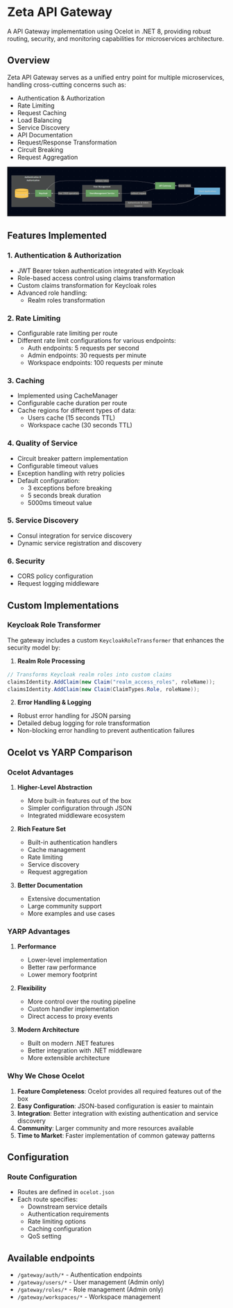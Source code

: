 # Zeta API Gateway

A API Gateway implementation using Ocelot in .NET 8, providing robust routing, security, and monitoring capabilities for microservices architecture.

## Overview

Zeta API Gateway serves as a unified entry point for multiple microservices, handling cross-cutting concerns such as:
- Authentication & Authorization
- Rate Limiting
- Request Caching
- Load Balancing
- Service Discovery
- API Documentation
- Request/Response Transformation
- Circuit Breaking
- Request Aggregation

![API Gateway Architecture](docs/architecture.png)

## Features Implemented

### 1. Authentication & Authorization
- JWT Bearer token authentication integrated with Keycloak
- Role-based access control using claims transformation
- Custom claims transformation for Keycloak roles
- Advanced role handling:
  - Realm roles transformation

### 2. Rate Limiting
- Configurable rate limiting per route
- Different rate limit configurations for various endpoints:
  - Auth endpoints: 5 requests per second
  - Admin endpoints: 30 requests per minute
  - Workspace endpoints: 100 requests per minute

### 3. Caching
- Implemented using CacheManager
- Configurable cache duration per route
- Cache regions for different types of data:
  - Users cache (15 seconds TTL)
  - Workspace cache (30 seconds TTL)

### 4. Quality of Service
- Circuit breaker pattern implementation
- Configurable timeout values
- Exception handling with retry policies
- Default configuration:
  - 3 exceptions before breaking
  - 5 seconds break duration
  - 5000ms timeout value

### 5. Service Discovery
- Consul integration for service discovery
- Dynamic service registration and discovery


### 6. Security
- CORS policy configuration
- Request logging middleware

## Custom Implementations

### Keycloak Role Transformer
The gateway includes a custom `KeycloakRoleTransformer` that enhances the security model by:

1. **Realm Role Processing**
```csharp
// Transforms Keycloak realm roles into custom claims
claimsIdentity.AddClaim(new Claim("realm_access_roles", roleName));
claimsIdentity.AddClaim(new Claim(ClaimTypes.Role, roleName));
```



2. **Error Handling & Logging**
- Robust error handling for JSON parsing
- Detailed debug logging for role transformation
- Non-blocking error handling to prevent authentication failures

## Ocelot vs YARP Comparison

### Ocelot Advantages
1. **Higher-Level Abstraction**
   - More built-in features out of the box
   - Simpler configuration through JSON
   - Integrated middleware ecosystem

2. **Rich Feature Set**
   - Built-in authentication handlers
   - Cache management
   - Rate limiting
   - Service discovery
   - Request aggregation

3. **Better Documentation**
   - Extensive documentation
   - Large community support
   - More examples and use cases

### YARP Advantages
1. **Performance**
   - Lower-level implementation
   - Better raw performance
   - Lower memory footprint

2. **Flexibility**
   - More control over the routing pipeline
   - Custom handler implementation
   - Direct access to proxy events

3. **Modern Architecture**
   - Built on modern .NET features
   - Better integration with .NET middleware
   - More extensible architecture

### Why We Chose Ocelot
1. **Feature Completeness**: Ocelot provides all required features out of the box
2. **Easy Configuration**: JSON-based configuration is easier to maintain
3. **Integration**: Better integration with existing authentication and service discovery
4. **Community**: Larger community and more resources available
5. **Time to Market**: Faster implementation of common gateway patterns

## Configuration

### Route Configuration
- Routes are defined in `ocelot.json`
- Each route specifies:
  - Downstream service details
  - Authentication requirements
  - Rate limiting options
  - Caching configuration
  - QoS setting




## Available endpoints

- `/gateway/auth/*` - Authentication endpoints
- `/gateway/users/*` - User management (Admin only)
- `/gateway/roles/*` - Role management (Admin only)
- `/gateway/workspaces/*` - Workspace management

